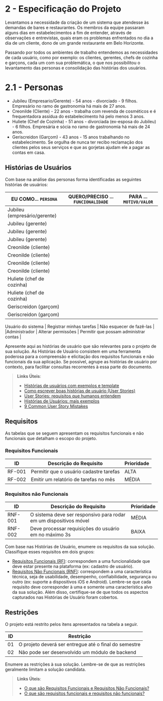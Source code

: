 # 2 - Especificação do Projeto

Levantamos a necessidade da criação de um sistema que atendesse às demandas de bares e restaurantes. Os membros da equipe passaram alguns dias em estabelecimentos a fim de entender, através de observações e entrevistas, quais eram os problemas enfrentados no dia a dia de um cliente, dono de um  grande restaurante em Belo Horizonte. 

Passando por todos os ambientes de trabalho entendemos as necessidades de cada usuário, como por exemplo: os clientes, gerentes, chefs de cozinha e garçons, cada um com sua problemática, o que nos possibilitou o levantamento das personas e consolidação das histórias dos usuários.


# 2.1 - Personas
- Jubileu (Empresario/Gerente) - 54 anos - divorciado - 9 filhos. Empresário no ramo de gastronomia há mais de 27 anos.
- Creonilde (Cliente) - 22 anos - trabalha com revenda de cosméticos e é frequentadora assídua do estabelecimento há pelo menos 3 anos.
- Huliete (Chef de Cozinha) - 51 anos - divorciada (ex-esposa do Jubileu) - 6 filhos. Empresária e sócia no ramo de gastronomia há mais de 24 anos. 
- Geriscreidon (Garçom) - 43 anos - 15 anos trabalhando no estabelecimento. Se orgulha de nunca ter recibo reclamação dos clientes pelos seus serviços e que as gorjetas ajudam ele a pagar as contas em casa.


## Histórias de Usuários

Com base na análise das personas forma identificadas as seguintes histórias de usuários:

|EU COMO... `PERSONA`| QUERO/PRECISO ... `FUNCIONALIDADE` |PARA ... `MOTIVO/VALOR`                 |
|--------------------|------------------------------------|----------------------------------------|
|Jubileu (empresário/gerente)|
|Jubileu (gerente)|
|Jubileu (gerente)|
|Jubileu (gerente)|
|Creonilde (cliente)|
|Creonilde (cliente)|
|Creonilde (cliente)|
|Creonilde (cliente)|
|Huliete (chef de cozinha)|
|Huliete (chef de cozinha)|
|Geriscreidon (garçom)|
|Geriscreidon (garçom)|

Usuário do sistema  | Registrar minhas tarefas           | Não esquecer de fazê-las               |
|Administrador       | Alterar permissões                 | Permitir que possam administrar contas |

Apresente aqui as histórias de usuário que são relevantes para o projeto de sua solução. As Histórias de Usuário consistem em uma ferramenta poderosa para a compreensão e elicitação dos requisitos funcionais e não funcionais da sua aplicação. Se possível, agrupe as histórias de usuário por contexto, para facilitar consultas recorrentes à essa parte do documento.

> **Links Úteis**:
> - [Histórias de usuários com exemplos e template](https://www.atlassian.com/br/agile/project-management/user-stories)
> - [Como escrever boas histórias de usuário (User Stories)](https://medium.com/vertice/como-escrever-boas-users-stories-hist%C3%B3rias-de-usu%C3%A1rios-b29c75043fac)
> - [User Stories: requisitos que humanos entendem](https://www.luiztools.com.br/post/user-stories-descricao-de-requisitos-que-humanos-entendem/)
> - [Histórias de Usuários: mais exemplos](https://www.reqview.com/doc/user-stories-example.html)
> - [9 Common User Story Mistakes](https://airfocus.com/blog/user-story-mistakes/)

## Requisitos

As tabelas que se seguem apresentam os requisitos funcionais e não funcionais que detalham o escopo do projeto.

### Requisitos Funcionais

|ID    | Descrição do Requisito  | Prioridade |
|------|-----------------------------------------|----|
|RF-001| Permitir que o usuário cadastre tarefas | ALTA | 
|RF-002| Emitir um relatório de tarefas no mês   | MÉDIA |


### Requisitos não Funcionais

|ID     | Descrição do Requisito  |Prioridade |
|-------|-------------------------|----|
|RNF-001| O sistema deve ser responsivo para rodar em um dispositivos móvel | MÉDIA | 
|RNF-002| Deve processar requisições do usuário em no máximo 3s |  BAIXA | 

Com base nas Histórias de Usuário, enumere os requisitos da sua solução. Classifique esses requisitos em dois grupos:

- [Requisitos Funcionais
 (RF)](https://pt.wikipedia.org/wiki/Requisito_funcional):
 correspondem a uma funcionalidade que deve estar presente na
  plataforma (ex: cadastro de usuário).
- [Requisitos Não Funcionais
  (RNF)](https://pt.wikipedia.org/wiki/Requisito_n%C3%A3o_funcional):
  correspondem a uma característica técnica, seja de usabilidade,
  desempenho, confiabilidade, segurança ou outro (ex: suporte a
  dispositivos iOS e Android).
Lembre-se que cada requisito deve corresponder à uma e somente uma
característica alvo da sua solução. Além disso, certifique-se de que
todos os aspectos capturados nas Histórias de Usuário foram cobertos.

## Restrições

O projeto está restrito pelos itens apresentados na tabela a seguir.

|ID| Restrição                                             |
|--|-------------------------------------------------------|
|01| O projeto deverá ser entregue até o final do semestre |
|02| Não pode ser desenvolvido um módulo de backend        |


Enumere as restrições à sua solução. Lembre-se de que as restrições geralmente limitam a solução candidata.

> **Links Úteis**:
> - [O que são Requisitos Funcionais e Requisitos Não Funcionais?](https://codificar.com.br/requisitos-funcionais-nao-funcionais/)
> - [O que são requisitos funcionais e requisitos não funcionais?](https://analisederequisitos.com.br/requisitos-funcionais-e-requisitos-nao-funcionais-o-que-sao/)
